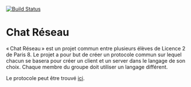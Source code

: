 [![Build Status](https://travis-ci.org/Phundrak/chat-reseau-P8.svg?branch=master)](https://travis-ci.org/Phundrak/chat-reseau-P8)
# Chat Réseau

« Chat Réseau » est un projet commun entre plusieurs élèves de Licence 2 de Paris 8. Le projet a pour but de créer un protocole commun sur lequel chacun se basera pour créer un client et un server dans le langage de son choix. Chaque membre du groupe doit utiliser un langage différent.

Le protocole peut être trouvé [ici](https://github.com/Phundrak/chat-reseau-P8/blob/master/protocole.md).
